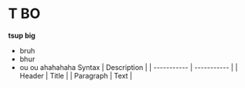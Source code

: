 # T BO
**tsup big**
- bruh
- bhur
- ou ou ahahahaha
 Syntax | Description |
| ----------- | ----------- |
| Header | Title |
| Paragraph | Text |

